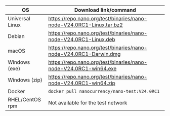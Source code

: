 | OS              | Download link/command                                                |
|-----------------|----------------------------------------------------------------------|
| Universal Linux | https://repo.nano.org/test/binaries/nano-node-V24.0RC1-Linux.tar.bz2 |
| Debian          | https://repo.nano.org/test/binaries/nano-node-V24.0RC1-Linux.deb     |
| macOS           | https://repo.nano.org/test/binaries/nano-node-V24.0RC1-Darwin.dmg    |
| Windows (exe)   | https://repo.nano.org/test/binaries/nano-node-V24.0RC1-win64.exe     |
| Windows (zip)   | https://repo.nano.org/test/binaries/nano-node-V24.0RC1-win64.zip     |
| Docker          | `docker pull nanocurrency/nano-test:V24.0RC1`                        |
| RHEL/CentOS rpm | Not available for the test network                                   |
